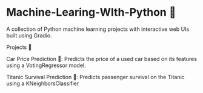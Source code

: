 # Machine-Learing-WIth-Python 🚀

A collection of Python machine learning projects with interactive web UIs built using Gradio.

Projects 📂

Car Price Prediction 🚗: Predicts the price of a used car based on its features using a VotingRegressor model.

Titanic Survival Prediction 🚢: Predicts passenger survival on the Titanic using a KNeighborsClassifier
